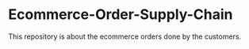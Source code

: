 # Ecommerce-Order-Supply-Chain
This repository is about the ecommerce orders done by the customers.
